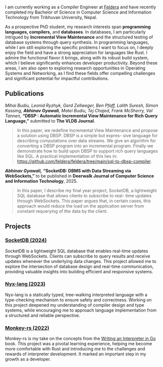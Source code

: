 I am currently working as a Compiler Engineer at [Feldera](https://feldera.com) and have recently completed my Bachelor of Science in Computer Science and Information Technology from Tribhuvan University, Nepal.

As a prospective PhD student, my research interests span **programming languages, compilers,** and **databases**. In databases, I am particularly intrigued by **Incremental View Maintenance** and the structured testing of database systems through query synthesis. In programming languages, while I am still exploring the specific problems I want to focus on, I deeply enjoy the field and have a strong appreciation for languages like Rust. I admire the functional flavor it brings, along with its robust build system, which I believe significantly enhances developer productivity. Beyond these areas, I am also open to exploring research opportunities in Operating Systems and Networking, as I find these fields offer compelling challenges and significant potential for impactful contributions.

## Publications

*Mihai Budiu, Leonid Ryzhyk, Gerd Zellweger, Ben Pfaff, Lalith Suresh, Simon Kassing, **Abhinav Gyawali**, Matei Budiu,
Tej Chajed, Frank McSherry, Val Tannen,* **“DBSP : Automatic Incremental View Maintenance for Rich Query Language,”** submitted to **The VLDB Journal**.
  
> In this paper, we redefine Incremental View Maintenance and propose a solution using DBSP. DBSP is a simple but expres- sive language for describing computations over data streams. We give an algorithm for converting a DBSP program into an incremental program. Finally we demonstrate how to build upon DBSP to support rich query languages like SQL. A practical implementation of this lies in: <https://github.com/feldera/feldera/tree/main/sql-to-dbsp-compiler>.

***Abhinav Gyawali,*** **“SocketDB: DBMS with Data Streaming via WebSockets,”** to be published in
**Deerwalk Journal of Computer Science and Information Technology**, 2025.

> In this paper, I describe my final year project, SocketDB, a lightweight SQL database that allows clients to subscribe to real- time updates through WebSockets. This paper argues that, in certain cases, this approach would reduce the load on the application server from constant requerying of the data by the client.


## Projects

### [SocketDB (2024)](https://github.com/abhizer/socketdb)
SocketDB is a lightweight SQL database that enables real-time updates through WebSockets. Clients can subscribe to query results and receive updates whenever the underlying data changes. This project allowed me to explore the intersection of database design and real-time communication, providing valuable insights into building efficient and responsive systems.  

### [Nyx-lang (2023)](https://github.com/abhizer/nyx-lang)
Nyx-lang is a statically typed, tree-walking interpreted language with a type-checking mechanism to ensure safety and correctness. Working on this project deepened my understanding of compiler design and type systems, while encouraging me to approach language implementation from a structured and reliable perspective.  

### [Monkey-rs (2022)](https://github.com/abhizer/monkey-rs)
Monkey-rs is my take on the concepts from the [Writing an Interpreter in Go](https://interpreterbook.com/) book. This project was a pivotal learning experience, helping me become more comfortable with Rust and introducing me to the challenges and rewards of interpreter development. It marked an important step in my growth as a developer.  
